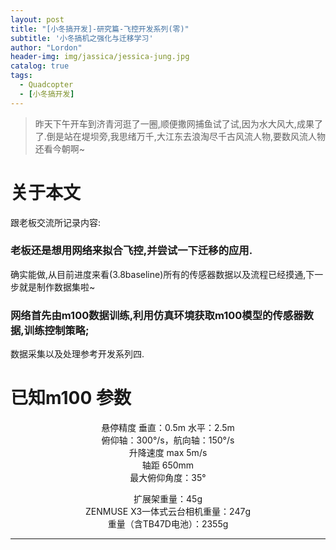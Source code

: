 ```yaml
---
layout: post
title: "[小冬搞开发]-研究篇-飞控开发系列(零)"
subtitle: '小冬搞机之强化与迁移学习'
author: "Lordon"
header-img: img/jassica/jessica-jung.jpg
catalog: true
tags:
  - Quadcopter
  - [小冬搞开发]
---
```



> 昨天下午开车到济青河逛了一圈,顺便撒网捕鱼试了试,因为水大风大,成果了了.倒是站在堤坝旁,我思绪万千,大江东去浪淘尽千古风流人物,要数风流人物还看今朝啊~


# 关于本文
跟老板交流所记录内容:

### 老板还是想用网络来拟合飞控,并尝试一下迁移的应用.
确实能做,从目前进度来看(3.8baseline)所有的传感器数据以及流程已经摸通,下一步就是制作数据集啦~

### 网络首先由m100数据训练,利用仿真环境获取m100模型的传感器数据,训练控制策略;
数据采集以及处理参考开发系列四.




# 已知m100 参数
<center>
悬停精度 垂直：0.5m 水平：2.5m <br />
俯仰轴：300°/s，航向轴：150°/s<br />
升降速度 max 5m/s<br />
轴距 650mm<br />
最大俯仰角度：35°<br />


扩展架重量：45g<br />
ZENMUSE X3一体式云台相机重量：247g<br />
重量（含TB47D电池）：2355g<br />

</center>

----

<!-- 
## 写在前面:

**笔者个人电脑配置:**

github所给模型/meshes多为`.dae`、`.obj`+`.mtl`或者`.stl`文件<br>

<center> 「SDF和URDF的区别」</center>

1-[solidwork2017链接教程](https://mp.weixin.qq.com/s/iHwBFrFamsjsMIuoYZffnA)，感谢佳林的baiduyun会员

<img src="/img/200223image/ship.jpg"> 
-->


